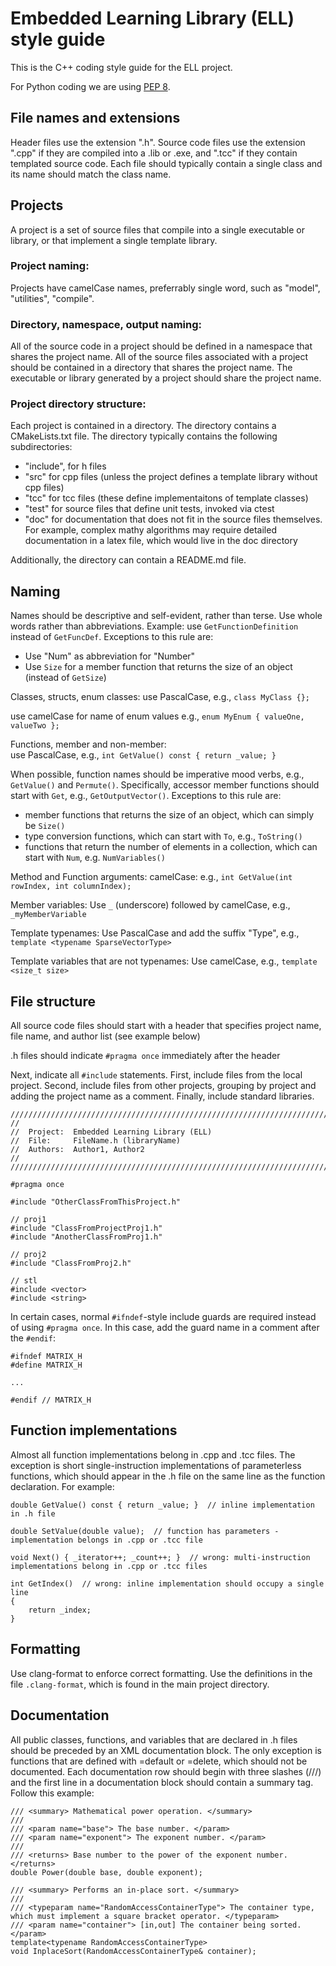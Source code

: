 # Embedded Learning Library (ELL) style guide
This is the C++ coding style guide for the ELL project.

For Python coding we are using [PEP 8](https://www.python.org/dev/peps/pep-0008/).


## File names and extensions
Header files use the extension ".h". Source code files use the extension ".cpp" if they are compiled into a .lib or .exe, and ".tcc" if they contain templated source code.
Each file should typically contain a single class and its name should match the class name.

## Projects
A project is a set of source files that compile into a single executable or library, or that implement a single template library.

### Project naming:  
Projects have camelCase names, preferrably single word, such as "model", "utilities", "compile".

### Directory, namespace, output naming:  
All of the source code in a project should be defined in a namespace that shares the project name. All of the source files associated with a project should be contained in a directory that shares the project name. The executable or library generated by a project should share the project name. 

### Project directory structure:  
Each project is contained in a directory. The directory contains a CMakeLists.txt file. The directory typically contains the following subdirectories:

* "include", for h files
* "src" for cpp files (unless the project defines a template library without cpp files)
* "tcc" for tcc files (these define implementaitons of template classes)
* "test" for source files that define unit tests, invoked via ctest
* "doc" for documentation that does not fit in the source files themselves. For example, complex mathy algorithms may require detailed documentation in a latex file, which would live in the doc directory

Additionally, the directory can contain a README.md file.  

## Naming
Names should be descriptive and self-evident, rather than terse. Use whole words rather than abbreviations. Example: use `GetFunctionDefinition` instead of `GetFuncDef`. Exceptions to this rule are:

* Use "Num" as abbreviation for "Number"
* Use `Size` for a member function that returns the size of an object (instead of `GetSize`)

Classes, structs, enum classes:
use PascalCase, e.g., `class MyClass {};`

use camelCase for name of enum values e.g., `enum MyEnum { valueOne, valueTwo };`

Functions, member and non-member:  
use PascalCase, e.g., `int GetValue() const { return _value; }`  

When possible, function names should be imperative mood verbs, e.g., `GetValue()` and `Permute()`. Specifically, accessor member functions should start with `Get`, e.g., `GetOutputVector()`. 
Exceptions to this rule are:

* member functions that returns the size of an object, which can simply be `Size()`
* type conversion functions, which can start with `To`, e.g., `ToString()`
* functions that return the number of elements in a collection, which can start with `Num`, e.g. `NumVariables()`

Method and Function arguments: camelCase: e.g., `int GetValue(int rowIndex, int columnIndex);`

Member variables:
Use `_` (underscore) followed by camelCase, e.g., `_myMemberVariable`

Template typenames: 
Use PascalCase and add the suffix "Type", e.g., `template <typename SparseVectorType>`

Template variables that are not typenames: Use camelCase, e.g., `template <size_t size>`

## File structure
All source code files should start with a header that specifies project name, file name, and author list (see example below)

.h files should indicate `#pragma once` immediately after the header

Next, indicate all `#include` statements. First, include files from the local project. Second, include files from other projects, grouping by project and adding the project name as a comment. Finally, include standard libraries.

    //////////////////////////////////////////////////////////////////////////////////////////////////// 
    // 
    //  Project:  Embedded Learning Library (ELL)
    //  File:     FileName.h (libraryName)
    //  Authors:  Author1, Author2
    //
    //////////////////////////////////////////////////////////////////////////////////////////////////// 

    #pragma once

    #include "OtherClassFromThisProject.h"

    // proj1
    #include "ClassFromProjectProj1.h"
    #include "AnotherClassFromProj1.h"

    // proj2
    #include "ClassFromProj2.h"

    // stl
    #include <vector>
    #include <string>

In certain cases, normal `#ifndef`-style include guards are required instead of using `#pragma once`. In this case, add the guard name
in a comment after the `#endif`:

    #ifndef MATRIX_H
    #define MATRIX_H

    ...

    #endif // MATRIX_H

## Function implementations
Almost all function implementations belong in .cpp and .tcc files. The exception is short single-instruction implementations of parameterless functions, which should appear in the .h file on the same line as the function declaration. For example:

    double GetValue() const { return _value; }  // inline implementation in .h file

    double SetValue(double value);  // function has parameters - implementation belongs in .cpp or .tcc file

    void Next() { _iterator++; _count++; }  // wrong: multi-instruction implementations belong in .cpp or .tcc files

    int GetIndex()  // wrong: inline implementation should occupy a single line
    {
        return _index;
    }

## Formatting
Use clang-format to enforce correct formatting. Use the definitions in the file `.clang-format`, which is found in the main project directory. 

## Documentation
All public classes, functions, and variables that are declared in .h files should be preceded by an XML documentation block. The only exception is functions that are defined with =default or =delete, which should not be documented. Each documentation row should begin with three slashes (///) and the first line in a documentation block should contain a summary tag. Follow this example:

    /// <summary> Mathematical power operation. </summary>
    ///
    /// <param name="base"> The base number. </param>
    /// <param name="exponent"> The exponent number. </param>
    ///
    /// <returns> Base number to the power of the exponent number. </returns>
    double Power(double base, double exponent);

    /// <summary> Performs an in-place sort. </summary>
    ///
    /// <typeparam name="RandomAccessContainerType"> The container type, which must implement a square bracket operator. </typeparam>
    /// <param name="container"> [in,out] The container being sorted. </param>
    template<typename RandomAccessContainerType>
    void InplaceSort(RandomAccessContainerType& container);




